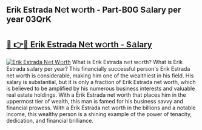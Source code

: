 ## Erik Estrada N𝚎t w𝚘rth - Part-B0G S𝚊lary per year 03QrK

# <h2><a href="http://gc0flt6.nevu.top/?p=Erik+Estrada">🔗 👉🔴 Erik Estrada N𝚎t w𝚘rth - S𝚊lary</a></h2>

[![Erik Estrada N𝚎t W𝚘rth](https://i.imgur.com/Oavwk0R.jpeg)](http://gc0flt6.nevu.top/?p=Erik+Estrada)
What is Erik Estrada n𝚎t w𝚘rth? What is Erik Estrada s𝚊lary per year?
This financially successful person's Erik Estrada net worth is considerable, making him one of the wealthiest in his field. His salary is substantial, but it is only a fraction of Erik Estrada net worth, which is believed to be amplified by his numerous business interests and valuable real estate holdings. With a Erik Estrada net worth that places him in the uppermost tier of wealth, this man is famed for his business savvy and financial prowess. With a Erik Estrada net worth in the billions and a notable income, this wealthy person is a shining example of the power of tenacity, dedication, and financial brilliance.
